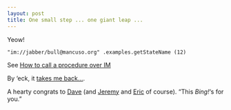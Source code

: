 ```yaml
---
layout: post
title: One small step ... one giant leap ...
---
```

Yeow!

```text
"im://jabber/bull@mancuso.org" .examples.getStateName (12)
```

See [How to call a procedure over IM](http://frontier.userland.com/stories/storyReader$10108#howToCallAProcedureOverIm)

By ‘eck, it [takes me back…](https://xmpp.org/extensions/xep-0009.html).

A hearty congrats to [Dave](http://www.scripting.com/) (and [Jeremy](http://www.pipetree.com.wstub.archive.org/archives/2002/05/www.jerf.org) and [Eric](http://www.wiredfool.com/ftoc) of course). “This *Bing!*‘s for you.”
